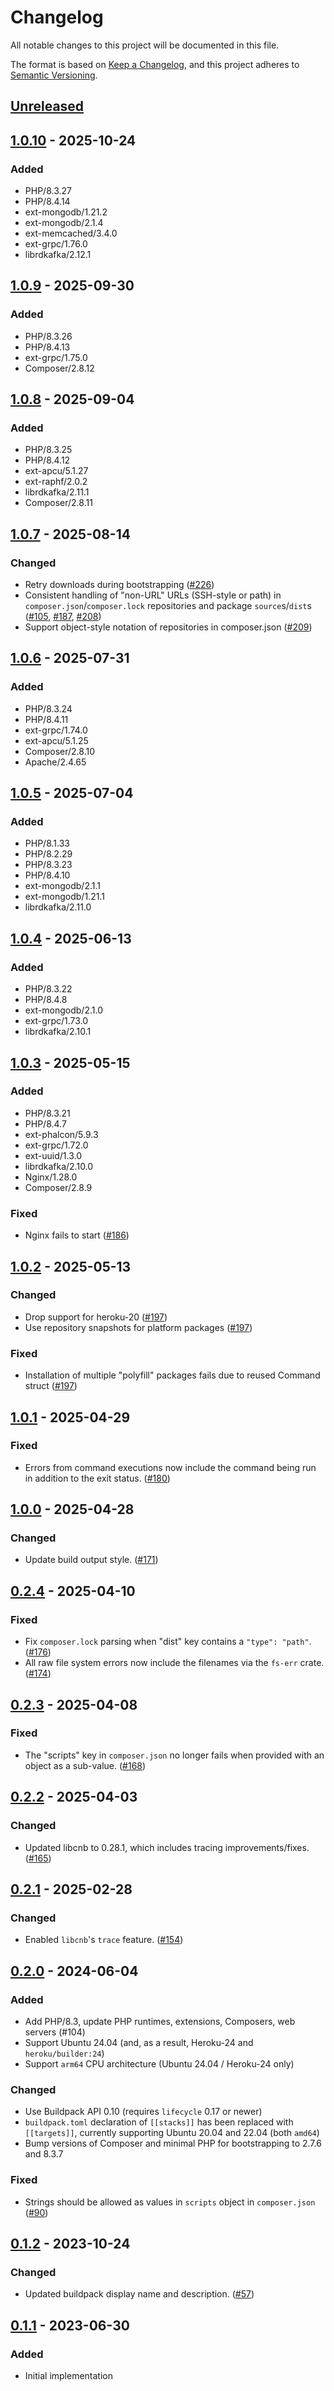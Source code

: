 # Changelog

All notable changes to this project will be documented in this file.

The format is based on [Keep a Changelog](https://keepachangelog.com/en/1.1.0/),
and this project adheres to [Semantic Versioning](https://semver.org/spec/v2.0.0.html).

## [Unreleased]

## [1.0.10] - 2025-10-24

### Added

- PHP/8.3.27
- PHP/8.4.14
- ext-mongodb/1.21.2
- ext-mongodb/2.1.4
- ext-memcached/3.4.0
- ext-grpc/1.76.0
- librdkafka/2.12.1

## [1.0.9] - 2025-09-30

### Added

- PHP/8.3.26
- PHP/8.4.13
- ext-grpc/1.75.0
- Composer/2.8.12

## [1.0.8] - 2025-09-04

### Added

- PHP/8.3.25
- PHP/8.4.12
- ext-apcu/5.1.27
- ext-raphf/2.0.2
- librdkafka/2.11.1
- Composer/2.8.11

## [1.0.7] - 2025-08-14

### Changed

- Retry downloads during bootstrapping ([#226](https://github.com/heroku/buildpacks-php/pull/226))
- Consistent handling of "non-URL" URLs (SSH-style or path) in `composer.json`/`composer.lock` repositories and package `source`s/`dist`s ([#105](https://github.com/heroku/buildpacks-php/issue/105), [#187](https://github.com/heroku/buildpacks-php/issue/187), [#208](https://github.com/heroku/buildpacks-php/pull/208))
- Support object-style notation of repositories in composer.json ([#209](https://github.com/heroku/buildpacks-php/pull/209))

## [1.0.6] - 2025-07-31

### Added

- PHP/8.3.24
- PHP/8.4.11
- ext-grpc/1.74.0
- ext-apcu/5.1.25
- Composer/2.8.10
- Apache/2.4.65

## [1.0.5] - 2025-07-04

### Added

- PHP/8.1.33
- PHP/8.2.29
- PHP/8.3.23
- PHP/8.4.10
- ext-mongodb/2.1.1
- ext-mongodb/1.21.1
- librdkafka/2.11.0

## [1.0.4] - 2025-06-13

### Added

- PHP/8.3.22
- PHP/8.4.8
- ext-mongodb/2.1.0
- ext-grpc/1.73.0
- librdkafka/2.10.1

## [1.0.3] - 2025-05-15

### Added

- PHP/8.3.21
- PHP/8.4.7
- ext-phalcon/5.9.3
- ext-grpc/1.72.0
- ext-uuid/1.3.0
- librdkafka/2.10.0
- Nginx/1.28.0
- Composer/2.8.9

### Fixed

- Nginx fails to start ([#186](https://github.com/heroku/buildpacks-php/issues/186))

## [1.0.2] - 2025-05-13

### Changed

- Drop support for heroku-20 ([#197](https://github.com/heroku/buildpacks-php/pull/197))
- Use repository snapshots for platform packages ([#197](https://github.com/heroku/buildpacks-php/pull/197))

### Fixed

- Installation of multiple "polyfill" packages fails due to reused Command struct ([#197](https://github.com/heroku/buildpacks-php/pull/197))

## [1.0.1] - 2025-04-29

### Fixed

- Errors from command executions now include the command being run in addition to the exit status. ([#180](https://github.com/heroku/buildpacks-php/pull/180))

## [1.0.0] - 2025-04-28

### Changed

- Update build output style. ([#171](https://github.com/heroku/buildpacks-php/pull/171))

## [0.2.4] - 2025-04-10

### Fixed

- Fix `composer.lock` parsing when "dist" key contains a `"type": "path"`. ([#176](https://github.com/heroku/buildpacks-php/pull/176))
- All raw file system errors now include the filenames via the `fs-err` crate. ([#174](https://github.com/heroku/buildpacks-php/pull/174))

## [0.2.3] - 2025-04-08

### Fixed

- The "scripts" key in `composer.json` no longer fails when provided with an object as a sub-value. ([#168](https://github.com/heroku/buildpacks-php/pull/168))

## [0.2.2] - 2025-04-03

### Changed

- Updated libcnb to 0.28.1, which includes tracing improvements/fixes. ([#165](https://github.com/heroku/buildpacks-php/pull/165))

## [0.2.1] - 2025-02-28

### Changed

- Enabled `libcnb`'s `trace` feature. ([#154](https://github.com/heroku/buildpacks-php/pull/154))

## [0.2.0] - 2024-06-04

### Added

- Add PHP/8.3, update PHP runtimes, extensions, Composers, web servers (#104)
- Support Ubuntu 24.04 (and, as a result, Heroku-24 and `heroku/builder:24`)
- Support `arm64` CPU architecture (Ubuntu 24.04 / Heroku-24 only)

### Changed

- Use Buildpack API 0.10 (requires `lifecycle` 0.17 or newer)
- `buildpack.toml` declaration of `[[stacks]]` has been replaced with `[[targets]]`, currently supporting Ubuntu 20.04 and 22.04 (both `amd64`)
- Bump versions of Composer and minimal PHP for bootstrapping to 2.7.6 and 8.3.7

### Fixed

- Strings should be allowed as values in `scripts` object in `composer.json` ([#90](https://github.com/heroku/buildpacks-php/issues/90))

## [0.1.2] - 2023-10-24

### Changed

- Updated buildpack display name and description. ([#57](https://github.com/heroku/buildpack-php/pull/57))

## [0.1.1] - 2023-06-30

### Added

- Initial implementation

[unreleased]: https://github.com/heroku/buildpacks-php/compare/v1.0.10...HEAD
[1.0.10]: https://github.com/heroku/buildpacks-php/compare/v1.0.9...v1.0.10
[1.0.9]: https://github.com/heroku/buildpacks-php/compare/v1.0.8...v1.0.9
[1.0.8]: https://github.com/heroku/buildpacks-php/compare/v1.0.7...v1.0.8
[1.0.7]: https://github.com/heroku/buildpacks-php/compare/v1.0.6...v1.0.7
[1.0.6]: https://github.com/heroku/buildpacks-php/compare/v1.0.5...v1.0.6
[1.0.5]: https://github.com/heroku/buildpacks-php/compare/v1.0.4...v1.0.5
[1.0.4]: https://github.com/heroku/buildpacks-php/compare/v1.0.3...v1.0.4
[1.0.3]: https://github.com/heroku/buildpacks-php/compare/v1.0.2...v1.0.3
[1.0.2]: https://github.com/heroku/buildpacks-php/compare/v1.0.1...v1.0.2
[1.0.1]: https://github.com/heroku/buildpacks-php/compare/v1.0.0...v1.0.1
[1.0.0]: https://github.com/heroku/buildpacks-php/compare/v0.2.4...v1.0.0
[0.2.4]: https://github.com/heroku/buildpacks-php/compare/v0.2.3...v0.2.4
[0.2.3]: https://github.com/heroku/buildpacks-php/compare/v0.2.2...v0.2.3
[0.2.2]: https://github.com/heroku/buildpacks-php/compare/v0.2.1...v0.2.2
[0.2.1]: https://github.com/heroku/buildpacks-php/compare/v0.2.0...v0.2.1
[0.2.0]: https://github.com/heroku/buildpacks-php/compare/v0.1.2...v0.2.0
[0.1.2]: https://github.com/heroku/buildpacks-php/compare/v0.1.1...v0.1.2
[0.1.1]: https://github.com/heroku/buildpacks-php/releases/tag/v0.1.1
